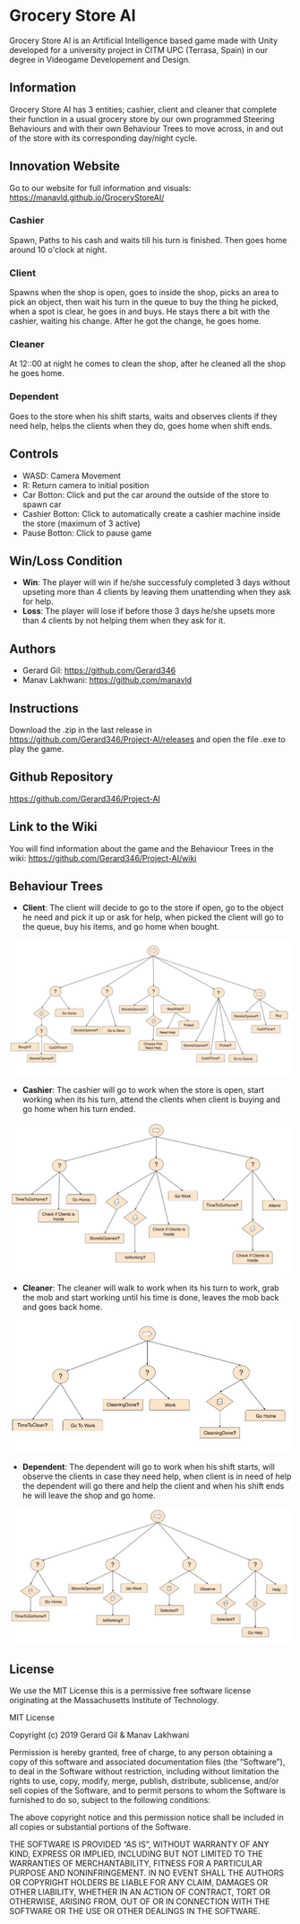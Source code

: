 # Grocery Store AI

Grocery Store AI is an Artificial Intelligence based game made with Unity developed for a university project in CITM UPC (Terrasa, Spain) in our degree in Videogame Developement and Design.

## Information

Grocery Store AI has 3 entities; cashier, client and cleaner that complete their function in a usual grocery store by our own programmed Steering Behaviours and with their own Behaviour Trees to move across, in and out of the store with its corresponding day/night cycle.

## Innovation Website

Go to our website for full information and visuals: https://manavld.github.io/GroceryStoreAI/

### Cashier

Spawn, Paths to his cash and waits till his turn is finished. Then goes home around 10 o'clock at night.

### Client

Spawns when the shop is open, goes to inside the shop, picks an area to pick an object, then wait his turn in the queue to buy the thing he picked, when a spot is clear, he goes in and buys. He stays there a bit with the cashier, waiting his change. After he got the change, he goes home.

### Cleaner

At 12::00 at night he comes to clean the shop, after he cleaned all the shop he goes home.

### Dependent

Goes to the store when his shift starts, waits and observes clients if they need help, helps the clients when they do, goes home when shift ends.

## Controls

* WASD: Camera Movement
* R: Return camera to initial position
* Car Botton: Click and put the car around the outside of the store to spawn car
* Cashier Botton: Click to automatically create a cashier machine inside the store (maximum of 3 active)
* Pause Botton: Click to pause game

## Win/Loss Condition

* **Win**: The player will win if he/she successfuly completed 3 days without upseting more than 4 clients by leaving them unattending when they ask for help.
* **Loss**: The player will lose if before those 3 days he/she upsets more than 4 clients by not helping them when they ask for it.

## Authors

* Gerard Gil: https://github.com/Gerard346
* Manav Lakhwani: https://github.com/manavld

## Instructions

Download the .zip in the last release in https://github.com/Gerard346/Project-AI/releases and open the file .exe to play the game.

## Github Repository

https://github.com/Gerard346/Project-AI

## Link to the Wiki

You will find information about the game and the Behaviour Trees in the wiki: https://github.com/Gerard346/Project-AI/wiki

## Behaviour Trees

* **Client**: The client will decide to go to the store if open, go to the object he need and pick it up or ask for help, when picked the client will go to the queue, buy his items, and go home when bought.

![Client BT](https://github.com/manavld/AIProjectPics/blob/master/Client%20BT2.jpg)

* **Cashier**: The cashier will go to work when the store is open, start working when its his turn, attend the clients when client is buying and go home when his turn ended.

![Cashier BT](https://github.com/manavld/AIProjectPics/blob/master/Cashier%20BT.jpg)

* **Cleaner**: The cleaner will walk to work when its his turn to work, grab the mob and start working until his time is done, leaves the mob back and goes back home.

![Cleaner BT](https://github.com/manavld/AIProjectPics/blob/master/Cleaner%20BT.jpg)

* **Dependent**: The dependent will go to work when his shift starts, will observe the clients in case they need help, when client is in need of help the dependent will go there and help the client and when his shift ends he will leave the shop and go home.

![Dependent BT](https://github.com/manavld/AIProjectPics/blob/master/Dependent%20BT.jpg)

## License

We use the MIT License this is a permissive free software license originating at the Massachusetts Institute of Technology.

MIT License

Copyright (c) 2019 Gerard Gil & Manav Lakhwani

Permission is hereby granted, free of charge, to any person obtaining a copy of this software and associated documentation files (the “Software”), to deal in the Software without restriction, including without limitation the rights to use, copy, modify, merge, publish, distribute, sublicense, and/or sell copies of the Software, and to permit persons to whom the Software is furnished to do so, subject to the following conditions:

The above copyright notice and this permission notice shall be included in all copies or substantial portions of the Software.

THE SOFTWARE IS PROVIDED “AS IS”, WITHOUT WARRANTY OF ANY KIND, EXPRESS OR IMPLIED, INCLUDING BUT NOT LIMITED TO THE WARRANTIES OF MERCHANTABILITY, FITNESS FOR A PARTICULAR PURPOSE AND NONINFRINGEMENT. IN NO EVENT SHALL THE AUTHORS OR COPYRIGHT HOLDERS BE LIABLE FOR ANY CLAIM, DAMAGES OR OTHER LIABILITY, WHETHER IN AN ACTION OF CONTRACT, TORT OR OTHERWISE, ARISING FROM, OUT OF OR IN CONNECTION WITH THE SOFTWARE OR THE USE OR OTHER DEALINGS IN THE SOFTWARE.

